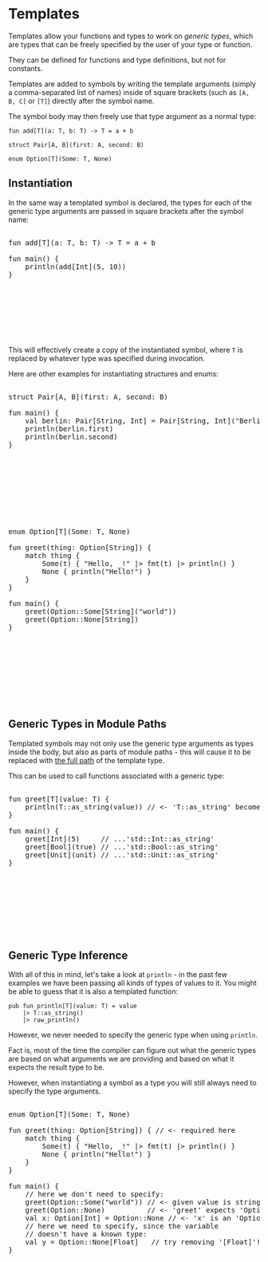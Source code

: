
# Templates

Templates allow your functions and types to work on *generic types*, which are
types that can be freely specified by the user of your type or function.

They can be defined for functions and type definitions, but not for constants.

Templates are added to symbols by writing the template arguments
(simply a comma-separated list of names) inside of square brackets
(such as `[A, B, C]` or `[T]`) directly after the symbol name.

The symbol body may then freely use that type argument as a normal type:
```
fun add[T](a: T, b: T) -> T = a + b

struct Pair[A, B](first: A, second: B)

enum Option[T](Some: T, None)
```

## Instantiation

In the same way a templated symbol is declared, the types for each of the
generic type arguments are passed in square brackets after the symbol name:
<pre><div class="embedded-playground" style="height: 13.5rem">
fun add[T](a: T, b: T) -> T = a + b

fun main() {
    println(add[Int](5, 10))
}
</div></pre>

This will effectively create a copy of the instantiated symbol, where `T` is
replaced by whatever type was specified during invocation.

Here are other examples for instantiating structures and enums:

<pre><div class="embedded-playground" style="height: 16rem">
struct Pair[A, B](first: A, second: B)

fun main() {
    val berlin: Pair[String, Int] = Pair[String, Int]("Berlin", 3432000)
    println(berlin.first)
    println(berlin.second)
}
</div></pre>

<pre><div class="embedded-playground" style="height: 23rem">
enum Option[T](Some: T, None)

fun greet(thing: Option[String]) {
    match thing {
        Some(t) { "Hello, _!" |> fmt(t) |> println() }
        None { println("Hello!") }
    }
}

fun main() {
    greet(Option::Some[String]("world"))
    greet(Option::None[String])
}
</div></pre>

## Generic Types in Module Paths

Templated symbols may not only use the generic type arguments as types inside
the body, but also as parts of module paths - this will cause it to be replaced
with [the full path](modules.md) of the template type.

This can be used to call functions associated with a generic type:

<pre><div class="embedded-playground" style="height: 18.5rem">
fun greet[T](value: T) {
    println(T::as_string(value)) // <- 'T::as_string' becomes...
}

fun main() {
    greet[Int](5)     // ...'std::Int::as_string'
    greet[Bool](true) // ...'std::Bool::as_string'
    greet[Unit](unit) // ...'std::Unit::as_string'
}
</div></pre>


## Generic Type Inference

With all of this in mind, let's take a look at `println` - in the past few
examples we have been passing all kinds of types of values to it. You might be
able to guess that it is also a templated function:
```
pub fun println[T](value: T) = value 
    |> T::as_string()
    |> raw_println()
```
However, we never needed to specify the generic type when using `println`.

Fact is, most of the time the compiler can figure out what the generic types
are based on what arguments we are providing and based on what it expects the
result type to be.

However, when instantiating a symbol as a type you will still always need to
specify the type arguments.

<pre><div class="embedded-playground" style="height: 29rem">
enum Option[T](Some: T, None)

fun greet(thing: Option[String]) { // <- required here
    match thing {
        Some(t) { "Hello, _!" |> fmt(t) |> println() }
        None { println("Hello!") }
    }
}

fun main() {
    // here we don't need to specify:
    greet(Option::Some("world")) // <- given value is string
    greet(Option::None)          // <- 'greet' expects 'Option[String]'
    val x: Option[Int] = Option::None // <- 'x' is an 'Option[Int]'
    // here we need to specify, since the variable
    // doesn't have a known type:
    val y = Option::None[Float]   // try removing '[Float]'!
}
</div></pre>
